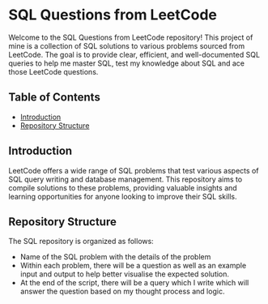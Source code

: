 # SQL Questions from LeetCode

Welcome to the SQL Questions from LeetCode repository! This project of mine is a collection of SQL solutions to various problems sourced from LeetCode. The goal is to provide clear, efficient, and well-documented SQL queries to help me master SQL, test my knowledge about SQL and ace those LeetCode questions.

## Table of Contents

- [Introduction](#introduction)
- [Repository Structure](#repository-structure)

## Introduction

LeetCode offers a wide range of SQL problems that test various aspects of SQL query writing and database management. This repository aims to compile solutions to these problems, providing valuable insights and learning opportunities for anyone looking to improve their SQL skills.

## Repository Structure

The SQL repository is organized as follows:

- Name of the SQL problem with the details of the problem
- Within each problem, there will be a question as well as an example input and output to help better visualise the expected solution.
- At the end of the script, there will be a query which I write which will answer the question based on my thought process and logic. 



